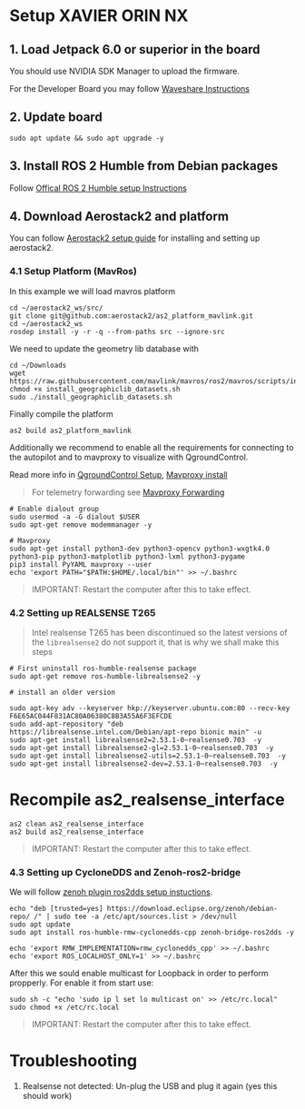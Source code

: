 # Setup XAVIER ORIN NX 

## 1. Load Jetpack 6.0 or superior in the board

You should use NVIDIA SDK Manager to upload the firmware.

For the Developer Board you may follow [Waveshare Instructions](https://www.waveshare.com/wiki/JETSON-ORIN-NX-16G-DEV-KIT)

## 2. Update board

```
sudo apt update && sudo apt upgrade -y 
```

## 3. Install ROS 2 Humble from Debian packages

Follow [Offical ROS 2 Humble setup Instructions](https://docs.ros.org/en/humble/Installation/Ubuntu-Install-Debians.html)

## 4. Download Aerostack2 and platform

You can follow [Aerostack2 setup guide](https://aerostack2.github.io/_00_getting_started/source_install.html) for installing and setting up aerostack2.

### 4.1 Setup Platform (MavRos) 

In this example we will load mavros platform 

```
cd ~/aerostack2_ws/src/
git clone git@github.com:aerostack2/as2_platform_mavlink.git
cd ~/aerostack2_ws
rosdep install -y -r -q --from-paths src --ignore-src
```

We need to update the geometry lib database with 

```
cd ~/Downloads
wget https://raw.githubusercontent.com/mavlink/mavros/ros2/mavros/scripts/install_geographiclib_datasets.sh
chmod +x install_geographiclib_datasets.sh
sudo ./install_geographiclib_datasets.sh
```

Finally compile the platform

```
as2 build as2_platform_mavlink

```

Additionally we recommend to enable all the requirements for connecting to the autopilot and to mavproxy to visualize with QgroundControl.

Read more info in  [QgroundControl Setup](https://docs.qgroundcontrol.com/master/en/qgc-user-guide/getting_started/download_and_install.html), [Mavproxy install](https://ardupilot.org/mavproxy/docs/getting_started/download_and_installation.html)

> For telemetry forwarding see [Mavproxy Forwarding](https://ardupilot.org/mavproxy/docs/getting_started/forwarding.html)

```
# Enable dialout group
sudo usermod -a -G dialout $USER
sudo apt-get remove modemmanager -y

# Mavproxy 
sudo apt-get install python3-dev python3-opencv python3-wxgtk4.0 python3-pip python3-matplotlib python3-lxml python3-pygame
pip3 install PyYAML mavproxy --user
echo 'export PATH="$PATH:$HOME/.local/bin"' >> ~/.bashrc
```

> IMPORTANT: Restart the computer after this to take effect.

### 4.2 Setting up REALSENSE T265
> Intel realsense T265 has been discontinued so the latest versions of the ```librealsense2``` do not support it, that is why we shall make this steps

```
# First uninstall ros-humble-realsense package
sudo apt-get remove ros-humble-librealsense2 -y

# install an older version

sudo apt-key adv --keyserver hkp://keyserver.ubuntu.com:80 --recv-key F6E65AC044F831AC80A06380C8B3A55A6F3EFCDE
sudo add-apt-repository "deb https://librealsense.intel.com/Debian/apt-repo bionic main" -u
sudo apt-get install librealsense2=2.53.1-0~realsense0.703  -y 
sudo apt-get install librealsense2-gl=2.53.1-0~realsense0.703  -y 
sudo apt-get install librealsense2-utils=2.53.1-0~realsense0.703  -y
sudo apt-get install librealsense2-dev=2.53.1-0~realsense0.703  -y
```

# Recompile as2_realsense_interface

```
as2 clean as2_realsense_interface
as2 build as2_realsense_interface
```

> IMPORTANT: Restart the computer after this to take effect.



### 4.3 Setting up CycloneDDS and Zenoh-ros2-bridge


We will follow [zenoh plugin ros2dds setup instuctions](https://github.com/eclipse-zenoh/zenoh-plugin-ros2dds?tab=readme-ov-file#linux-debian).

```
echo "deb [trusted=yes] https://download.eclipse.org/zenoh/debian-repo/ /" | sudo tee -a /etc/apt/sources.list > /dev/null
sudo apt update
sudo apt install ros-humble-rmw-cyclonedds-cpp zenoh-bridge-ros2dds -y

echo 'export RMW_IMPLEMENTATION=rmw_cyclonedds_cpp' >> ~/.bashrc
echo 'export ROS_LOCALHOST_ONLY=1' >> ~/.bashrc
```

After this we sould enable multicast for Loopback in order to perform propperly. For enable it from start use:

```
sudo sh -c "echo 'sudo ip l set lo multicast on' >> /etc/rc.local"
sudo chmod +x /etc/rc.local
```
> IMPORTANT: Restart the computer after this to take effect.

# Troubleshooting

1. Realsense not detected:  Un-plug the USB and plug it again (yes this should work) 

